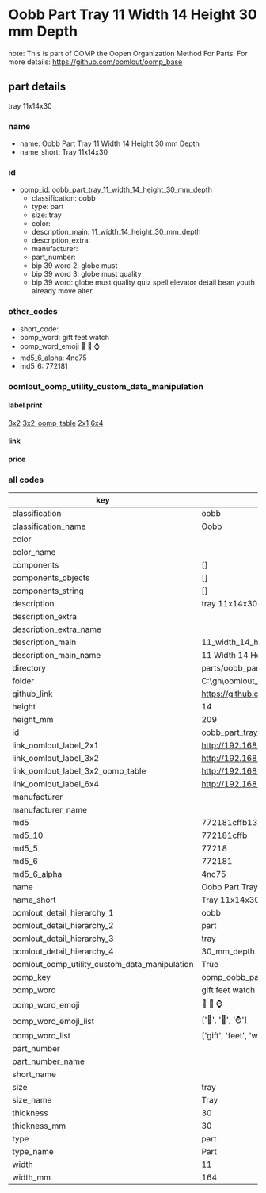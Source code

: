 # Oobb Part Tray 11 Width 14 Height 30 mm Depth  

note: This is part of OOMP the Oopen Organization Method For Parts. For more details: https://github.com/oomlout/oomp_base

##  part details
  



tray 11x14x30



### name
* name: Oobb Part Tray 11 Width 14 Height 30 mm Depth
* name_short: Tray 11x14x30 
### id
* oomp_id: oobb_part_tray_11_width_14_height_30_mm_depth
  * classification: oobb
  * type: part
  * size: tray
  * color: 
  * description_main: 11_width_14_height_30_mm_depth
  * description_extra: 
  * manufacturer: 
  * part_number: 
  * bip 39 word 2: globe must
  * bip 39 word 3: globe must quality
  * bip 39 word: globe must quality quiz spell elevator detail bean youth already move alter

### other_codes
* short_code: 
* oomp_word: gift feet watch
* oomp_word_emoji :gift: :feet: :watch:
* md5_6_alpha: 4nc75
* md5_6: 772181






### oomlout_oomp_utility_custom_data_manipulation
#### label print
[3x2](http://192.168.1.245:1112/?label=oomp%204nc75)
[3x2_oomp_table](http://192.168.1.108:1112/?label=oomp%204nc75)
[2x1](http://192.168.1.242:1112/?label=oomp%204nc75)
[6x4](http://192.168.1.55:1112/?label=oomp%204nc75)    

#### link

                              

#### price







### all codes 
| key | value |  
| --- | --- |  
| classification | oobb |  
| classification_name | Oobb |  
| color |  |  
| color_name |  |  
| components | [] |  
| components_objects | [] |  
| components_string | [] |  
| description | tray 11x14x30 |  
| description_extra |  |  
| description_extra_name |  |  
| description_main | 11_width_14_height_30_mm_depth |  
| description_main_name | 11 Width 14 Height 30 mm Depth |  
| directory | parts/oobb_part_tray_11_width_14_height_30_mm_depth |  
| folder | C:\gh\oomlout_oobb_version_4_generated_parts\parts\oobb_part_tray_11_width_14_height_30_mm_depth |  
| github_link | https://github.com/oomlout/oomlout_oomp_part_src/tree/main/parts/oobb_part_tray_11_width_14_height_30_mm_depth |  
| height | 14 |  
| height_mm | 209 |  
| id | oobb_part_tray_11_width_14_height_30_mm_depth |  
| link_oomlout_label_2x1 | http://192.168.1.242:1112/?label=oomp%204nc75 |  
| link_oomlout_label_3x2 | http://192.168.1.245:1112/?label=oomp%204nc75 |  
| link_oomlout_label_3x2_oomp_table | http://192.168.1.108:1112/?label=oomp%204nc75 |  
| link_oomlout_label_6x4 | http://192.168.1.55:1112/?label=oomp%204nc75 |  
| manufacturer |  |  
| manufacturer_name |  |  
| md5 | 772181cffb1387891fe89aff5e64831a |  
| md5_10 | 772181cffb |  
| md5_5 | 77218 |  
| md5_6 | 772181 |  
| md5_6_alpha | 4nc75 |  
| name | Oobb Part Tray 11 Width 14 Height 30 mm Depth |  
| name_short | Tray 11x14x30  |  
| oomlout_detail_hierarchy_1 | oobb |  
| oomlout_detail_hierarchy_2 | part |  
| oomlout_detail_hierarchy_3 | tray |  
| oomlout_detail_hierarchy_4 | 30_mm_depth |  
| oomlout_oomp_utility_custom_data_manipulation | True |  
| oomp_key | oomp_oobb_part_tray_11_width_14_height_30_mm_depth |  
| oomp_word | gift feet watch |  
| oomp_word_emoji | :gift: :feet: :watch: |  
| oomp_word_emoji_list | [':gift:', ':feet:', ':watch:'] |  
| oomp_word_list | ['gift', 'feet', 'watch'] |  
| part_number |  |  
| part_number_name |  |  
| short_name |  |  
| size | tray |  
| size_name | Tray |  
| thickness | 30 |  
| thickness_mm | 30 |  
| type | part |  
| type_name | Part |  
| width | 11 |  
| width_mm | 164 |  
